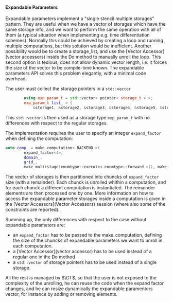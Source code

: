 #### Expandable Parameters

Expandable parameters implement a "single stencil multiple storages" pattern.
They are useful when we have a vector of storages which have the same
storage info, and we want to perform the same operation with all of them
(a typical situation when implementing e.g. time differentiation schemes).
Normally this could be achieved by creating a loop and running multiple computations,
but this solution would be inefficient. Another possibility would be to create a storage_list,
and use the [Vector Accessor](vector accessors) inside the Do method to manually
unroll the loop. This second option is tedious, does not allow dynamic vector length, i.e. it
forces the size of the vector to be compile-time known. The expandable parameters API
solves this problem elegantly, with a minimal code overhead.

The user must collect the storage pointers in a ```std::vector```
```c++
        using exp_param_t = std::vector< pointer< storage_t > >;
        exp_param_t list_ = {
            &storage1, &storage2, &storage3, &storage4, &storage5, &storage6, &storage7, &storage8};
```
This ```std::vector``` is then used as a storage type ```exp_param_t``` with no differences with respect to
the regular storages.

The implementation requires the user to specify an integer ```expand_factor``` when defining the computation:

```c++
auto comp_ = make_computation< BACKEND >(
        expand_factor<4>,
        domain_,
        grid_,
        make_multistage(enumtype::execute< enumtype::forward >(), make_stage< functor >(p())));
```

The vector of
storages is then partitioned into chuncks of ```expand_factor``` size (with a remainder). Each
chunck is unrolled whithin a computation, and for each chunck a different computation is
instantiated. The remainder elements are then processed one by one.
More information on how to access the expandable parameter storages inside a computation is
given in the [Vector Accessors](Vector Accessors) session (where also some of the constraints
are reported).

Summing up, the only differences with respect to the case without expandable parameters are:
- an ```expand_factor``` has to be passed to the make_computation, defining the size of the
chuncks of expandable parameters we want to unroll in each computation.
- a [Vector Accessor](vector accessor) has to be used instead of a regular one in the Do method
- a ```std::vector``` of storage pointers has to be used instead of a single storage.

All the rest is managed by $\GT$, so that the user is not exposed to the complexity of the
unrolling, he can reuse the code when the expand factor changes, and he can resize dynamically the expandable
paramenters vector, for instance by adding or removing elements.
